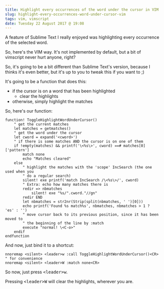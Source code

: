 ```yaml
---
title: Highlight every occurrences of the word under the cursor in VIM
slug: highlight-every-occurrences-word-under-cursor-vim
tags: vim, vimscript
date: Tuesday 22 August 2017 @ 19:08
---
```


A feature of Sublime Text I really enjoyed was highlighting every occurrence of
the selected word.

So, here's the VIM way. It's not implemented by default, but a bit of vimscript
never hurt anyone, right?

So, it's going to be a bit different than Sublime Text's version, because I
thinks it's even better, but it's up to you to tweak this if you want to ;)

It's going to be a function that does this:

- if the cursor is on a word that has been highlighted
    - clear the highlights
- otherwise, simply highlight the matches

So, here's our function:

```vim
function! ToggleHighlightWordUnderCursor()
    " get the current matches
    let matches = getmatches()
    " get the word under the cursor
    let cword = expand('<cword>')
    " if there is some matches AND the cursor is on one of them
    if !empty(matches) && printf('\<%s\>', cword) ==# matches[0]['pattern']
        match none
        echo "Matches cleared"
    else
        " highlight the matches with the 'scope' IncSearch (the one used when you
        " do a regular search)
        silent! exe printf('match IncSearch /\<%s\>/', cword)
        " Extra: echo how many matches there is
        redir => nbmatches
            silent! exe "%s/".cword."//gn"
        redir END
        let nbmatches = str2nr(Strip(split(nbmatches, ' ')[0]))
        echo printf('Found %s match%s', nbmatches, nbmatches > 1 ? 'es' : '')
        " move cursor back to its previous position, since it has been moved to
        " the beginning of the line by :match 
        execute "normal! \<C-o>"
    endif
endfunction
```

And now, just bind it to a shortcut:

```vim
nnoremap <silent> <leader>w :call ToggleHighlightWordUnderCursor()<CR>
" for convenience
nnoremap <silent> <leader>W :match none<CR>
```

So now, just press <kbd>&lt;leader&gt;w</kbd>.

Pressing <kbd>&lt;leader&gt;W</kbd> will clear the highlights, wherever you are.
